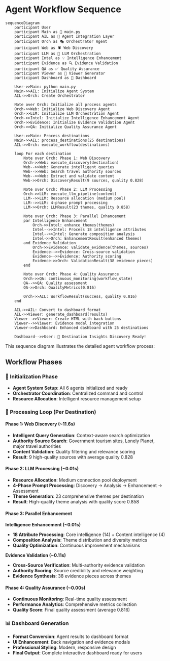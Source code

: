 # Agent Workflow Sequence

```mermaid
sequenceDiagram
    participant User
    participant Main as 📱 main.py
    participant AIL as 🤖 Agent Integration Layer
    participant Orch as 🎭 Orchestrator Agent
    participant Web as 🕷️ Web Discovery
    participant LLM as 🧠 LLM Orchestration
    participant Intel as 💡 Intelligence Enhancement
    participant Evidence as 🔍 Evidence Validation
    participant QA as ✅ Quality Assurance
    participant Viewer as 🎨 Viewer Generator
    participant Dashboard as 📱 Dashboard

    User->>Main: python main.py
    Main->>AIL: Initialize Agent System
    AIL->>Orch: Create Orchestrator
    
    Note over Orch: Initialize all process agents
    Orch->>Web: Initialize Web Discovery Agent
    Orch->>LLM: Initialize LLM Orchestration Agent
    Orch->>Intel: Initialize Intelligence Enhancement Agent
    Orch->>Evidence: Initialize Evidence Validation Agent
    Orch->>QA: Initialize Quality Assurance Agent
    
    User->>Main: Process destinations
    Main->>AIL: process_destinations(25 destinations)
    AIL->>Orch: execute_workflow(destinations)
    
    loop For each destination
        Note over Orch: Phase 1: Web Discovery
        Orch->>Web: execute_discovery(destination)
        Web-->>Web: Generate intelligent queries
        Web-->>Web: Search travel authority sources
        Web-->>Web: Extract and validate content
        Web->>Orch: DiscoveryResult(9 sources, quality 0.828)
        
        Note over Orch: Phase 2: LLM Processing
        Orch->>LLM: execute_llm_pipeline(content)
        LLM-->>LLM: Resource allocation (medium pool)
        LLM-->>LLM: 4-phase prompt processing
        LLM->>Orch: LLMResult(23 themes, quality 0.858)
        
        Note over Orch: Phase 3: Parallel Enhancement
        par Intelligence Enhancement
            Orch->>Intel: enhance_themes(themes)
            Intel-->>Intel: Process 18 intelligence attributes
            Intel-->>Intel: Generate composition analysis
            Intel->>Orch: EnhancementResult(enhanced themes)
        and Evidence Validation
            Orch->>Evidence: validate_evidence(themes, sources)
            Evidence-->>Evidence: Cross-source validation
            Evidence-->>Evidence: Authority scoring
            Evidence->>Orch: ValidationResult(38 evidence pieces)
        end
        
        Note over Orch: Phase 4: Quality Assurance
        Orch->>QA: continuous_monitoring(workflow_state)
        QA-->>QA: Quality assessment
        QA->>Orch: QualityMetrics(0.816)
        
        Orch->>AIL: WorkflowResult(success, quality 0.816)
    end
    
    AIL->>AIL: Convert to dashboard format
    AIL->>Viewer: generate_dashboard(results)
    Viewer-->>Viewer: Create HTML with back buttons
    Viewer-->>Viewer: Evidence modal integration
    Viewer->>Dashboard: Enhanced dashboard with 25 destinations
    
    Dashboard-->>User: 🎉 Destination Insights Discovery Ready!
```

This sequence diagram illustrates the detailed agent workflow process:

## Workflow Phases

### 🚀 Initialization Phase
- **Agent System Setup**: All 6 agents initialized and ready
- **Orchestrator Coordination**: Centralized command and control
- **Resource Allocation**: Intelligent resource management setup

### 🔄 Processing Loop (Per Destination)

#### Phase 1: Web Discovery (~11.6s)
- **Intelligent Query Generation**: Context-aware search optimization
- **Authority Source Search**: Government tourism sites, Lonely Planet, major travel authorities
- **Content Validation**: Quality filtering and relevance scoring
- **Result**: 9 high-quality sources with average quality 0.828

#### Phase 2: LLM Processing (~0.01s)
- **Resource Allocation**: Medium connection pool deployment
- **4-Phase Prompt Processing**: Discovery → Analysis → Enhancement → Assessment
- **Theme Generation**: 23 comprehensive themes per destination
- **Result**: High-quality theme analysis with quality score 0.858

#### Phase 3: Parallel Enhancement
**Intelligence Enhancement (~0.01s)**
- **18 Attribute Processing**: Core intelligence (14) + Content intelligence (4)
- **Composition Analysis**: Theme distribution and diversity metrics
- **Quality Optimization**: Continuous improvement mechanisms

**Evidence Validation (~0.11s)**
- **Cross-Source Verification**: Multi-authority evidence validation
- **Authority Scoring**: Source credibility and relevance weighting
- **Evidence Synthesis**: 38 evidence pieces across themes

#### Phase 4: Quality Assurance (~0.00s)
- **Continuous Monitoring**: Real-time quality assessment
- **Performance Analytics**: Comprehensive metrics collection
- **Quality Score**: Final quality assessment (average 0.816)

### 📊 Dashboard Generation
- **Format Conversion**: Agent results to dashboard format
- **UI Enhancement**: Back navigation and evidence modals
- **Professional Styling**: Modern, responsive design
- **Final Output**: Complete interactive dashboard ready for users 